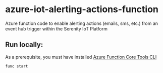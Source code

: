 # azure-iot-alerting-actions-function
Azure function code to enable alerting actions (emails, sms, etc.) from an event hub trigger within the Serenity IoT Platform

## Run locally:

As a prerequisite, you must have installed [Azure Function Core Tools CLI](https://docs.microsoft.com/en-us/azure/azure-functions/functions-run-local?tabs=linux%2Ccsharp%2Cbash)

```
func start
```
